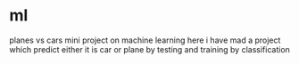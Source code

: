 # ml
planes vs cars mini project on machine learning
here i have mad a project which predict either it is car or  plane by testing and training by classification

